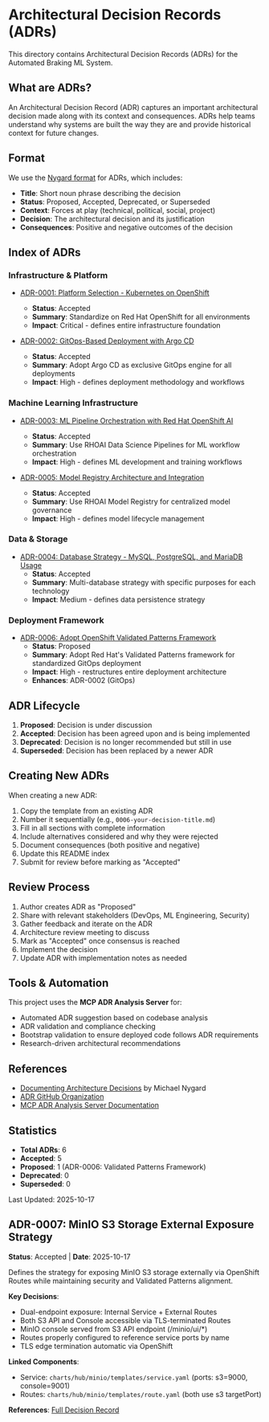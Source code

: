 # Architectural Decision Records (ADRs)

This directory contains Architectural Decision Records (ADRs) for the Automated Braking ML System.

## What are ADRs?

An Architectural Decision Record (ADR) captures an important architectural decision made along with its context and consequences. ADRs help teams understand why systems are built the way they are and provide historical context for future changes.

## Format

We use the [Nygard format](https://cognitect.com/blog/2011/11/15/documenting-architecture-decisions) for ADRs, which includes:

- **Title**: Short noun phrase describing the decision
- **Status**: Proposed, Accepted, Deprecated, or Superseded
- **Context**: Forces at play (technical, political, social, project)
- **Decision**: The architectural decision and its justification
- **Consequences**: Positive and negative outcomes of the decision

## Index of ADRs

### Infrastructure & Platform

- [ADR-0001: Platform Selection - Kubernetes on OpenShift](0001-platform-selection-kubernetes-on-openshift.md)
  - **Status**: Accepted
  - **Summary**: Standardize on Red Hat OpenShift for all environments
  - **Impact**: Critical - defines entire infrastructure foundation

- [ADR-0002: GitOps-Based Deployment with Argo CD](0002-gitops-deployment-with-argocd.md)
  - **Status**: Accepted
  - **Summary**: Adopt Argo CD as exclusive GitOps engine for all deployments
  - **Impact**: High - defines deployment methodology and workflows

### Machine Learning Infrastructure

- [ADR-0003: ML Pipeline Orchestration with Red Hat OpenShift AI](0003-ml-pipeline-orchestration-rhoai.md)
  - **Status**: Accepted
  - **Summary**: Use RHOAI Data Science Pipelines for ML workflow orchestration
  - **Impact**: High - defines ML development and training workflows

- [ADR-0005: Model Registry Architecture and Integration](0005-model-registry-architecture.md)
  - **Status**: Accepted
  - **Summary**: Use RHOAI Model Registry for centralized model governance
  - **Impact**: High - defines model lifecycle management

### Data & Storage

- [ADR-0004: Database Strategy - MySQL, PostgreSQL, and MariaDB Usage](0004-database-strategy-mysql-postgres-mariadb.md)
  - **Status**: Accepted
  - **Summary**: Multi-database strategy with specific purposes for each technology
  - **Impact**: Medium - defines data persistence strategy

### Deployment Framework

- [ADR-0006: Adopt OpenShift Validated Patterns Framework](0006-validated-patterns-framework.md)
  - **Status**: Proposed
  - **Summary**: Adopt Red Hat's Validated Patterns framework for standardized GitOps deployment
  - **Impact**: High - restructures entire deployment architecture
  - **Enhances**: ADR-0002 (GitOps)

## ADR Lifecycle

1. **Proposed**: Decision is under discussion
2. **Accepted**: Decision has been agreed upon and is being implemented
3. **Deprecated**: Decision is no longer recommended but still in use
4. **Superseded**: Decision has been replaced by a newer ADR

## Creating New ADRs

When creating a new ADR:

1. Copy the template from an existing ADR
2. Number it sequentially (e.g., `0006-your-decision-title.md`)
3. Fill in all sections with complete information
4. Include alternatives considered and why they were rejected
5. Document consequences (both positive and negative)
6. Update this README index
7. Submit for review before marking as "Accepted"

## Review Process

1. Author creates ADR as "Proposed"
2. Share with relevant stakeholders (DevOps, ML Engineering, Security)
3. Gather feedback and iterate on the ADR
4. Architecture review meeting to discuss
5. Mark as "Accepted" once consensus is reached
6. Implement the decision
7. Update ADR with implementation notes as needed

## Tools & Automation

This project uses the **MCP ADR Analysis Server** for:
- Automated ADR suggestion based on codebase analysis
- ADR validation and compliance checking
- Bootstrap validation to ensure deployed code follows ADR requirements
- Research-driven architectural recommendations

## References

- [Documenting Architecture Decisions](https://cognitect.com/blog/2011/11/15/documenting-architecture-decisions) by Michael Nygard
- [ADR GitHub Organization](https://adr.github.io/)
- [MCP ADR Analysis Server Documentation](../.mcp-server-context.md)

## Statistics

- **Total ADRs**: 6
- **Accepted**: 5
- **Proposed**: 1 (ADR-0006: Validated Patterns Framework)
- **Deprecated**: 0
- **Superseded**: 0

Last Updated: 2025-10-17


## ADR-0007: MinIO S3 Storage External Exposure Strategy

**Status**: Accepted | **Date**: 2025-10-17

Defines the strategy for exposing MinIO S3 storage externally via OpenShift Routes while maintaining security and Validated Patterns alignment.

**Key Decisions**:
- Dual-endpoint exposure: Internal Service + External Routes
- Both S3 API and Console accessible via TLS-terminated Routes
- MinIO console served from S3 API endpoint (/minio/ui/*)
- Routes properly configured to reference service ports by name
- TLS edge termination automatic via OpenShift

**Linked Components**:
- Service: `charts/hub/minio/templates/service.yaml` (ports: s3=9000, console=9001)
- Routes: `charts/hub/minio/templates/route.yaml` (both use s3 targetPort)

**References**: [Full Decision Record](0007-minio-s3-external-exposure-strategy.md)

